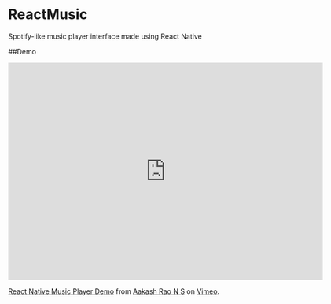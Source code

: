 # ReactMusic
Spotify-like music player interface made using React Native

##Demo

<iframe src="https://player.vimeo.com/video/168074017" width="640" height="442" frameborder="0" webkitallowfullscreen mozallowfullscreen allowfullscreen></iframe>
<p><a href="https://vimeo.com/168074017">React Native Music Player Demo</a> from <a href="https://vimeo.com/user50252605">Aakash Rao N S</a> on <a href="https://vimeo.com">Vimeo</a>.</p>
